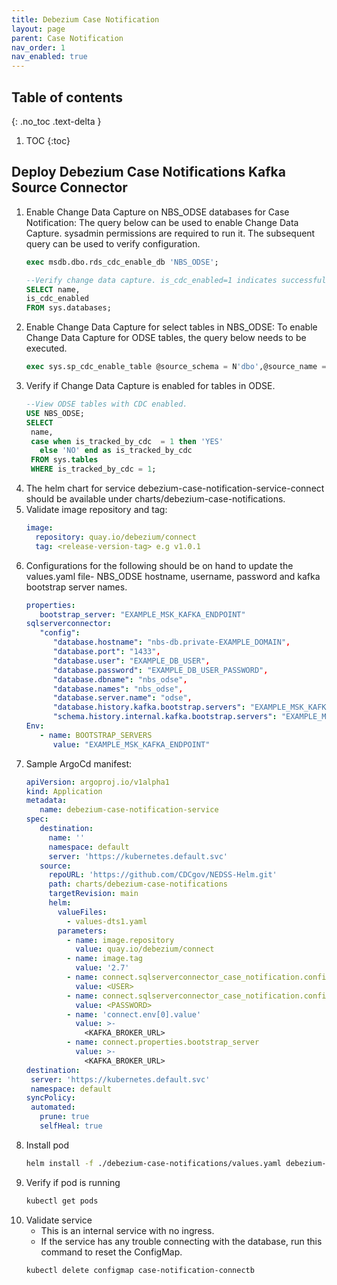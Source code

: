 ```yaml
---
title: Debezium Case Notification
layout: page
parent: Case Notification
nav_order: 1
nav_enabled: true
---
```


## Table of contents
{: .no_toc .text-delta }

1. TOC
{:toc}

## Deploy Debezium Case Notifications Kafka Source Connector

1. Enable Change Data Capture on NBS_ODSE databases for Case Notification: The query below can be used to enable Change Data Capture. sysadmin permissions are required to run it. The subsequent query can be used to verify configuration.
   ```sql
   exec msdb.dbo.rds_cdc_enable_db 'NBS_ODSE';

   --Verify change data capture. is_cdc_enabled=1 indicates successful configuration.
   SELECT name,
   is_cdc_enabled
   FROM sys.databases;
   ```
2. Enable Change Data Capture for select tables in NBS_ODSE: To enable Change Data Capture for ODSE tables, the query below needs to be executed.
   ```sql
   exec sys.sp_cdc_enable_table @source_schema = N'dbo',@source_name = N'CN_transportq_out', @role_name = NULL;
   ```
3. Verify if Change Data Capture is enabled for tables in ODSE.
   ```sql
   --View ODSE tables with CDC enabled. 
   USE NBS_ODSE;
   SELECT
    name,
    case when is_tracked_by_cdc  = 1 then 'YES'
      else 'NO' end as is_tracked_by_cdc
    FROM sys.tables
    WHERE is_tracked_by_cdc = 1;
   ```
4. The helm chart for service debezium-case-notification-service-connect should be available under charts/debezium-case-notifications.
5. Validate image repository and tag:
   ```yaml
   image:
     repository: quay.io/debezium/connect
     tag: <release-version-tag> e.g v1.0.1
   ```
6. Configurations for the following should be on hand to update the values.yaml file- NBS_ODSE hostname, username, password and kafka bootstrap server names.
   ```yaml
   properties:
      bootstrap_server: "EXAMPLE_MSK_KAFKA_ENDPOINT"
   sqlserverconnector: 
      "config": 
         "database.hostname": "nbs-db.private-EXAMPLE_DOMAIN",
         "database.port": "1433",
         "database.user": "EXAMPLE_DB_USER",
         "database.password": "EXAMPLE_DB_USER_PASSWORD",
         "database.dbname": "nbs_odse",
         "database.names": "nbs_odse",
         "database.server.name": "odse",
         "database.history.kafka.bootstrap.servers": "EXAMPLE_MSK_KAFKA_ENDPOINT",
         "schema.history.internal.kafka.bootstrap.servers": "EXAMPLE_MSK_KAFKA_ENDPOINT"
   Env:
      - name: BOOTSTRAP_SERVERS
         value: "EXAMPLE_MSK_KAFKA_ENDPOINT"
   ```
8. Sample ArgoCd manifest:
   ```yaml
   apiVersion: argoproj.io/v1alpha1
   kind: Application
   metadata:
      name: debezium-case-notification-service
   spec:
      destination:
        name: ''
        namespace: default
        server: 'https://kubernetes.default.svc'
      source:
        repoURL: 'https://github.com/CDCgov/NEDSS-Helm.git'
        path: charts/debezium-case-notifications
        targetRevision: main
        helm:
          valueFiles:
            - values-dts1.yaml
          parameters:
            - name: image.repository
              value: quay.io/debezium/connect
            - name: image.tag
              value: '2.7'
            - name: connect.sqlserverconnector_case_notification.config.database\.user
              value: <USER>
            - name: connect.sqlserverconnector_case_notification.config.database\.password
              value: <PASSWORD>
            - name: 'connect.env[0].value'
              value: >-
                <KAFKA_BROKER_URL>
            - name: connect.properties.bootstrap_server
              value: >-
                <KAFKA_BROKER_URL>
   destination:
    server: 'https://kubernetes.default.svc'
    namespace: default
   syncPolicy:
    automated:
      prune: true
      selfHeal: true
   ```
9. Install pod
   ```bash
   helm install -f ./debezium-case-notifications/values.yaml debezium-case-notification-service-connect ./debezium-case-notifications/
   ```
10. Verify if pod is running
    ```bash
    kubectl get pods
    ```
11. Validate service
    - This is an internal service with no ingress.
    - If the service has any trouble connecting with the database, run this command to reset the ConfigMap.
    ```bash
    kubectl delete configmap case-notification-connectb
    ```
